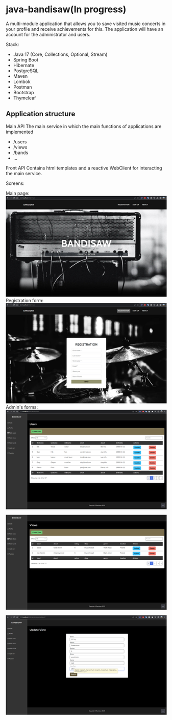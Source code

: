 # java-bandisaw(In progress)


A multi-module application that allows you to save visited music concerts in your profile and receive achievements for this. The application will have an account for the administrator and users.

Stack:
- Java 17 (Core, Collections, Optional, Stream)
- Spring Boot
- Hibernate
- PostgreSQL
- Maven
- Lombok
- Postman
- Bootstrap
- Thymeleaf

## Application structure

Main API
The main service in which the main functions of applications are implemented
- /users
- /views
- /bands
- ...

Front API
Contains html templates and a reactive WebClient for interacting the main service.

Screens: 

Main page:
![img_3.png](img_3.png)
Registration form:
![img_4.png](img_4.png)
Admin's forms:
![img.png](img.png)

![img_2.png](img_2.png)

![img_1.png](img_1.png)
